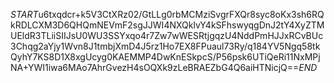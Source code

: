 $START$u6txqdcr+k5V3CtXRz02/GtLLg0rbMCMziSvgrFXQr8syc8oKx3sh6RQkRDLCXM3D6QHQmNEVmF2sgJJWI4NXQklvY4kSFhswyqgDnJ2tY4XyZTMUEldR3TLiiSIIJsU0WU3SSYxqo4r7Zw7wWESRtjgqzU4NddPmHJJxRCvBUc3Chqg2aYjy1Wvn8J1tmbjXmD4J5rz1Ho7EX8FPuaul73Ry/q184YV5Ngq58tkQyhY7KS8D1X8xgUcyg0KAEMMP4DwKnESkpcS/P56psk6UTiQeRi11NxMPjNA+YWI1iwa6MAo7AhrGvezH4sOQXk9zLeBRAEZbG4Q6aiHTNicjQ==$END$
